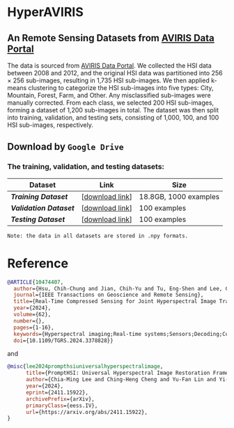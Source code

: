 # HyperAVIRIS

## An Remote Sensing Datasets from [AVIRIS Data Portal](https://aviris.jpl.nasa.gov/)

The data is sourced from [AVIRIS Data Portal](https://aviris.jpl.nasa.gov/dataportal/). We collected the HSI data between 2008 and 2012, and the original HSI data was partitioned into 256 × 256 sub-images, resulting in 1,735 HSI sub-images. We then applied k-means clustering to categorize the HSI sub-images into five types: City, Mountain, Forest, Farm, and Other. Any misclassified sub-images were manually corrected. From each class, we selected 200 HSI sub-images, forming a dataset of 1,200 sub-images in total. The dataset was then split into training, validation, and testing sets, consisting of 1,000, 100, and 100 HSI sub-images, respectively. 

## Download by `Google Drive`

### The training, validation, and testing datasets:

| Dataset                  | Link                                                                                                    | Size                 |
| ------------------------ | ------------------------------------------------------------------------------------------------------- | -------------------- |
| **_Training Dataset_**   | [[download link](https://drive.google.com/drive/folders/15PDZ-EQgnA_PDLWPEAo4DEl7yAXY7J5k?usp=sharing)] | 18.8GB, 1000 examples|
| **_Validation Dataset_** | [[download link](https://drive.google.com/drive/folders/11OMZ-CIjlMCufydZlLG3bmsHACkZnTKF?usp=sharing)] | 100 examples         |
| **_Testing Dataset_**    | [[download link](https://drive.google.com/drive/folders/1B2Pg43KIQnlt2T04lK0Zb6TmcHUQzbNI?usp=sharing)] | 100 examples         |

`Note: the data in all datasets are stored in .npy formats.`

# Reference

```bibtex
@ARTICLE{10474407,
  author={Hsu, Chih-Chung and Jian, Chih-Yu and Tu, Eng-Shen and Lee, Chia-Ming and Chen, Guan-Lin},
  journal={IEEE Transactions on Geoscience and Remote Sensing},
  title={Real-Time Compressed Sensing for Joint Hyperspectral Image Transmission and Restoration for CubeSat},
  year={2024},
  volume={62},
  number={},
  pages={1-16},
  keywords={Hyperspectral imaging;Real-time systems;Sensors;Decoding;Compressed sensing;Training;Task analysis;Compressed sensing;deep learning (DL);hyperspectral image (HSI);hyperspectral restoration;real-time applications},
  doi={10.1109/TGRS.2024.3378828}}
```

and

```bibtex
@misc{lee2024prompthsiuniversalhyperspectralimage,
      title={PromptHSI: Universal Hyperspectral Image Restoration Framework for Composite Degradation},
      author={Chia-Ming Lee and Ching-Heng Cheng and Yu-Fan Lin and Yi-Ching Cheng and Wo-Ting Liao and Chih-Chung Hsu and Fu-En Yang and Yu-Chiang Frank Wang},
      year={2024},
      eprint={2411.15922},
      archivePrefix={arXiv},
      primaryClass={eess.IV},
      url={https://arxiv.org/abs/2411.15922},
}
```
